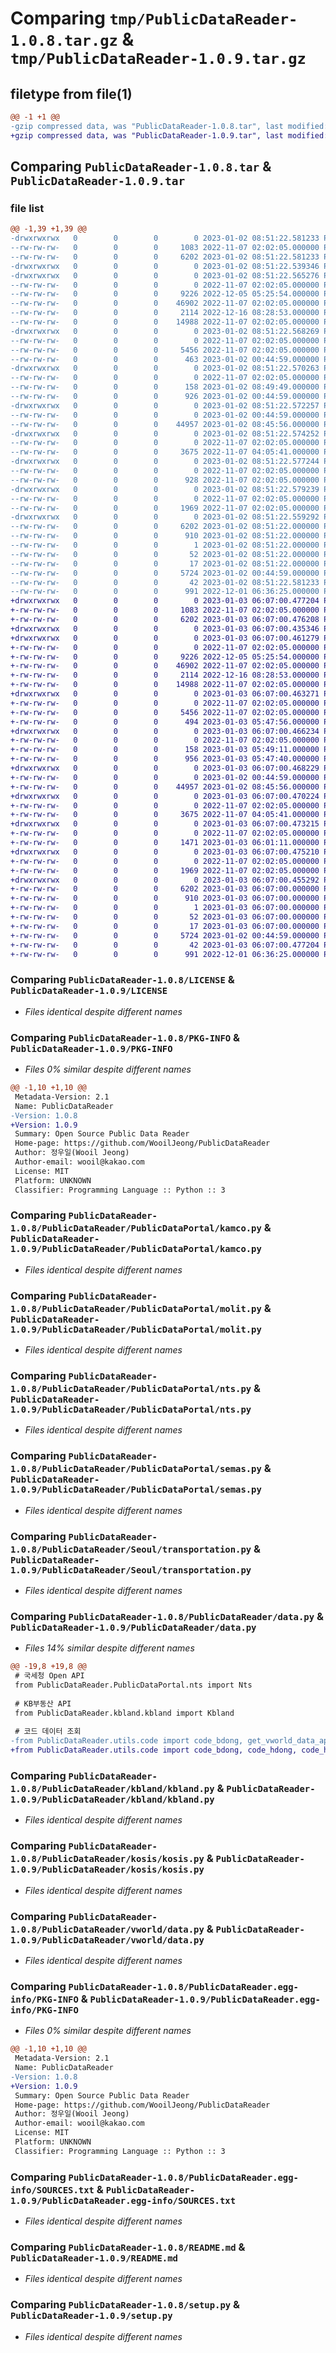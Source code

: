 # Comparing `tmp/PublicDataReader-1.0.8.tar.gz` & `tmp/PublicDataReader-1.0.9.tar.gz`

## filetype from file(1)

```diff
@@ -1 +1 @@
-gzip compressed data, was "PublicDataReader-1.0.8.tar", last modified: Mon Jan  2 08:51:22 2023, max compression
+gzip compressed data, was "PublicDataReader-1.0.9.tar", last modified: Tue Jan  3 06:07:00 2023, max compression
```

## Comparing `PublicDataReader-1.0.8.tar` & `PublicDataReader-1.0.9.tar`

### file list

```diff
@@ -1,39 +1,39 @@
-drwxrwxrwx   0        0        0        0 2023-01-02 08:51:22.581233 PublicDataReader-1.0.8/
--rw-rw-rw-   0        0        0     1083 2022-11-07 02:02:05.000000 PublicDataReader-1.0.8/LICENSE
--rw-rw-rw-   0        0        0     6202 2023-01-02 08:51:22.581233 PublicDataReader-1.0.8/PKG-INFO
-drwxrwxrwx   0        0        0        0 2023-01-02 08:51:22.539346 PublicDataReader-1.0.8/PublicDataReader/
-drwxrwxrwx   0        0        0        0 2023-01-02 08:51:22.565276 PublicDataReader-1.0.8/PublicDataReader/PublicDataPortal/
--rw-rw-rw-   0        0        0        0 2022-11-07 02:02:05.000000 PublicDataReader-1.0.8/PublicDataReader/PublicDataPortal/__init__.py
--rw-rw-rw-   0        0        0     9226 2022-12-05 05:25:54.000000 PublicDataReader-1.0.8/PublicDataReader/PublicDataPortal/kamco.py
--rw-rw-rw-   0        0        0    46902 2022-11-07 02:02:05.000000 PublicDataReader-1.0.8/PublicDataReader/PublicDataPortal/molit.py
--rw-rw-rw-   0        0        0     2114 2022-12-16 08:28:53.000000 PublicDataReader-1.0.8/PublicDataReader/PublicDataPortal/nts.py
--rw-rw-rw-   0        0        0    14988 2022-11-07 02:02:05.000000 PublicDataReader-1.0.8/PublicDataReader/PublicDataPortal/semas.py
-drwxrwxrwx   0        0        0        0 2023-01-02 08:51:22.568269 PublicDataReader-1.0.8/PublicDataReader/Seoul/
--rw-rw-rw-   0        0        0        0 2022-11-07 02:02:05.000000 PublicDataReader-1.0.8/PublicDataReader/Seoul/__init__.py
--rw-rw-rw-   0        0        0     5456 2022-11-07 02:02:05.000000 PublicDataReader-1.0.8/PublicDataReader/Seoul/transportation.py
--rw-rw-rw-   0        0        0      463 2023-01-02 00:44:59.000000 PublicDataReader-1.0.8/PublicDataReader/__init__.py
-drwxrwxrwx   0        0        0        0 2023-01-02 08:51:22.570263 PublicDataReader-1.0.8/PublicDataReader/config/
--rw-rw-rw-   0        0        0        0 2022-11-07 02:02:05.000000 PublicDataReader-1.0.8/PublicDataReader/config/__init__.py
--rw-rw-rw-   0        0        0      158 2023-01-02 08:49:49.000000 PublicDataReader-1.0.8/PublicDataReader/config/info.py
--rw-rw-rw-   0        0        0      926 2023-01-02 00:44:59.000000 PublicDataReader-1.0.8/PublicDataReader/data.py
-drwxrwxrwx   0        0        0        0 2023-01-02 08:51:22.572257 PublicDataReader-1.0.8/PublicDataReader/kbland/
--rw-rw-rw-   0        0        0        0 2023-01-02 00:44:59.000000 PublicDataReader-1.0.8/PublicDataReader/kbland/__init__.py
--rw-rw-rw-   0        0        0    44957 2023-01-02 08:45:56.000000 PublicDataReader-1.0.8/PublicDataReader/kbland/kbland.py
-drwxrwxrwx   0        0        0        0 2023-01-02 08:51:22.574252 PublicDataReader-1.0.8/PublicDataReader/kosis/
--rw-rw-rw-   0        0        0        0 2022-11-07 02:02:05.000000 PublicDataReader-1.0.8/PublicDataReader/kosis/__init__.py
--rw-rw-rw-   0        0        0     3675 2022-11-07 04:05:41.000000 PublicDataReader-1.0.8/PublicDataReader/kosis/kosis.py
-drwxrwxrwx   0        0        0        0 2023-01-02 08:51:22.577244 PublicDataReader-1.0.8/PublicDataReader/utils/
--rw-rw-rw-   0        0        0        0 2022-11-07 02:02:05.000000 PublicDataReader-1.0.8/PublicDataReader/utils/__init__.py
--rw-rw-rw-   0        0        0      928 2022-11-07 02:02:05.000000 PublicDataReader-1.0.8/PublicDataReader/utils/code.py
-drwxrwxrwx   0        0        0        0 2023-01-02 08:51:22.579239 PublicDataReader-1.0.8/PublicDataReader/vworld/
--rw-rw-rw-   0        0        0        0 2022-11-07 02:02:05.000000 PublicDataReader-1.0.8/PublicDataReader/vworld/__init__.py
--rw-rw-rw-   0        0        0     1969 2022-11-07 02:02:05.000000 PublicDataReader-1.0.8/PublicDataReader/vworld/data.py
-drwxrwxrwx   0        0        0        0 2023-01-02 08:51:22.559292 PublicDataReader-1.0.8/PublicDataReader.egg-info/
--rw-rw-rw-   0        0        0     6202 2023-01-02 08:51:22.000000 PublicDataReader-1.0.8/PublicDataReader.egg-info/PKG-INFO
--rw-rw-rw-   0        0        0      910 2023-01-02 08:51:22.000000 PublicDataReader-1.0.8/PublicDataReader.egg-info/SOURCES.txt
--rw-rw-rw-   0        0        0        1 2023-01-02 08:51:22.000000 PublicDataReader-1.0.8/PublicDataReader.egg-info/dependency_links.txt
--rw-rw-rw-   0        0        0       52 2023-01-02 08:51:22.000000 PublicDataReader-1.0.8/PublicDataReader.egg-info/requires.txt
--rw-rw-rw-   0        0        0       17 2023-01-02 08:51:22.000000 PublicDataReader-1.0.8/PublicDataReader.egg-info/top_level.txt
--rw-rw-rw-   0        0        0     5724 2023-01-02 00:44:59.000000 PublicDataReader-1.0.8/README.md
--rw-rw-rw-   0        0        0       42 2023-01-02 08:51:22.581233 PublicDataReader-1.0.8/setup.cfg
--rw-rw-rw-   0        0        0      991 2022-12-01 06:36:25.000000 PublicDataReader-1.0.8/setup.py
+drwxrwxrwx   0        0        0        0 2023-01-03 06:07:00.477204 PublicDataReader-1.0.9/
+-rw-rw-rw-   0        0        0     1083 2022-11-07 02:02:05.000000 PublicDataReader-1.0.9/LICENSE
+-rw-rw-rw-   0        0        0     6202 2023-01-03 06:07:00.476208 PublicDataReader-1.0.9/PKG-INFO
+drwxrwxrwx   0        0        0        0 2023-01-03 06:07:00.435346 PublicDataReader-1.0.9/PublicDataReader/
+drwxrwxrwx   0        0        0        0 2023-01-03 06:07:00.461279 PublicDataReader-1.0.9/PublicDataReader/PublicDataPortal/
+-rw-rw-rw-   0        0        0        0 2022-11-07 02:02:05.000000 PublicDataReader-1.0.9/PublicDataReader/PublicDataPortal/__init__.py
+-rw-rw-rw-   0        0        0     9226 2022-12-05 05:25:54.000000 PublicDataReader-1.0.9/PublicDataReader/PublicDataPortal/kamco.py
+-rw-rw-rw-   0        0        0    46902 2022-11-07 02:02:05.000000 PublicDataReader-1.0.9/PublicDataReader/PublicDataPortal/molit.py
+-rw-rw-rw-   0        0        0     2114 2022-12-16 08:28:53.000000 PublicDataReader-1.0.9/PublicDataReader/PublicDataPortal/nts.py
+-rw-rw-rw-   0        0        0    14988 2022-11-07 02:02:05.000000 PublicDataReader-1.0.9/PublicDataReader/PublicDataPortal/semas.py
+drwxrwxrwx   0        0        0        0 2023-01-03 06:07:00.463271 PublicDataReader-1.0.9/PublicDataReader/Seoul/
+-rw-rw-rw-   0        0        0        0 2022-11-07 02:02:05.000000 PublicDataReader-1.0.9/PublicDataReader/Seoul/__init__.py
+-rw-rw-rw-   0        0        0     5456 2022-11-07 02:02:05.000000 PublicDataReader-1.0.9/PublicDataReader/Seoul/transportation.py
+-rw-rw-rw-   0        0        0      494 2023-01-03 05:47:56.000000 PublicDataReader-1.0.9/PublicDataReader/__init__.py
+drwxrwxrwx   0        0        0        0 2023-01-03 06:07:00.466234 PublicDataReader-1.0.9/PublicDataReader/config/
+-rw-rw-rw-   0        0        0        0 2022-11-07 02:02:05.000000 PublicDataReader-1.0.9/PublicDataReader/config/__init__.py
+-rw-rw-rw-   0        0        0      158 2023-01-03 05:49:11.000000 PublicDataReader-1.0.9/PublicDataReader/config/info.py
+-rw-rw-rw-   0        0        0      956 2023-01-03 05:47:40.000000 PublicDataReader-1.0.9/PublicDataReader/data.py
+drwxrwxrwx   0        0        0        0 2023-01-03 06:07:00.468229 PublicDataReader-1.0.9/PublicDataReader/kbland/
+-rw-rw-rw-   0        0        0        0 2023-01-02 00:44:59.000000 PublicDataReader-1.0.9/PublicDataReader/kbland/__init__.py
+-rw-rw-rw-   0        0        0    44957 2023-01-02 08:45:56.000000 PublicDataReader-1.0.9/PublicDataReader/kbland/kbland.py
+drwxrwxrwx   0        0        0        0 2023-01-03 06:07:00.470224 PublicDataReader-1.0.9/PublicDataReader/kosis/
+-rw-rw-rw-   0        0        0        0 2022-11-07 02:02:05.000000 PublicDataReader-1.0.9/PublicDataReader/kosis/__init__.py
+-rw-rw-rw-   0        0        0     3675 2022-11-07 04:05:41.000000 PublicDataReader-1.0.9/PublicDataReader/kosis/kosis.py
+drwxrwxrwx   0        0        0        0 2023-01-03 06:07:00.473215 PublicDataReader-1.0.9/PublicDataReader/utils/
+-rw-rw-rw-   0        0        0        0 2022-11-07 02:02:05.000000 PublicDataReader-1.0.9/PublicDataReader/utils/__init__.py
+-rw-rw-rw-   0        0        0     1471 2023-01-03 06:01:11.000000 PublicDataReader-1.0.9/PublicDataReader/utils/code.py
+drwxrwxrwx   0        0        0        0 2023-01-03 06:07:00.475210 PublicDataReader-1.0.9/PublicDataReader/vworld/
+-rw-rw-rw-   0        0        0        0 2022-11-07 02:02:05.000000 PublicDataReader-1.0.9/PublicDataReader/vworld/__init__.py
+-rw-rw-rw-   0        0        0     1969 2022-11-07 02:02:05.000000 PublicDataReader-1.0.9/PublicDataReader/vworld/data.py
+drwxrwxrwx   0        0        0        0 2023-01-03 06:07:00.455292 PublicDataReader-1.0.9/PublicDataReader.egg-info/
+-rw-rw-rw-   0        0        0     6202 2023-01-03 06:07:00.000000 PublicDataReader-1.0.9/PublicDataReader.egg-info/PKG-INFO
+-rw-rw-rw-   0        0        0      910 2023-01-03 06:07:00.000000 PublicDataReader-1.0.9/PublicDataReader.egg-info/SOURCES.txt
+-rw-rw-rw-   0        0        0        1 2023-01-03 06:07:00.000000 PublicDataReader-1.0.9/PublicDataReader.egg-info/dependency_links.txt
+-rw-rw-rw-   0        0        0       52 2023-01-03 06:07:00.000000 PublicDataReader-1.0.9/PublicDataReader.egg-info/requires.txt
+-rw-rw-rw-   0        0        0       17 2023-01-03 06:07:00.000000 PublicDataReader-1.0.9/PublicDataReader.egg-info/top_level.txt
+-rw-rw-rw-   0        0        0     5724 2023-01-02 00:44:59.000000 PublicDataReader-1.0.9/README.md
+-rw-rw-rw-   0        0        0       42 2023-01-03 06:07:00.477204 PublicDataReader-1.0.9/setup.cfg
+-rw-rw-rw-   0        0        0      991 2022-12-01 06:36:25.000000 PublicDataReader-1.0.9/setup.py
```

### Comparing `PublicDataReader-1.0.8/LICENSE` & `PublicDataReader-1.0.9/LICENSE`

 * *Files identical despite different names*

### Comparing `PublicDataReader-1.0.8/PKG-INFO` & `PublicDataReader-1.0.9/PKG-INFO`

 * *Files 0% similar despite different names*

```diff
@@ -1,10 +1,10 @@
 Metadata-Version: 2.1
 Name: PublicDataReader
-Version: 1.0.8
+Version: 1.0.9
 Summary: Open Source Public Data Reader
 Home-page: https://github.com/WooilJeong/PublicDataReader
 Author: 정우일(Wooil Jeong)
 Author-email: wooil@kakao.com
 License: MIT
 Platform: UNKNOWN
 Classifier: Programming Language :: Python :: 3
```

### Comparing `PublicDataReader-1.0.8/PublicDataReader/PublicDataPortal/kamco.py` & `PublicDataReader-1.0.9/PublicDataReader/PublicDataPortal/kamco.py`

 * *Files identical despite different names*

### Comparing `PublicDataReader-1.0.8/PublicDataReader/PublicDataPortal/molit.py` & `PublicDataReader-1.0.9/PublicDataReader/PublicDataPortal/molit.py`

 * *Files identical despite different names*

### Comparing `PublicDataReader-1.0.8/PublicDataReader/PublicDataPortal/nts.py` & `PublicDataReader-1.0.9/PublicDataReader/PublicDataPortal/nts.py`

 * *Files identical despite different names*

### Comparing `PublicDataReader-1.0.8/PublicDataReader/PublicDataPortal/semas.py` & `PublicDataReader-1.0.9/PublicDataReader/PublicDataPortal/semas.py`

 * *Files identical despite different names*

### Comparing `PublicDataReader-1.0.8/PublicDataReader/Seoul/transportation.py` & `PublicDataReader-1.0.9/PublicDataReader/Seoul/transportation.py`

 * *Files identical despite different names*

### Comparing `PublicDataReader-1.0.8/PublicDataReader/data.py` & `PublicDataReader-1.0.9/PublicDataReader/data.py`

 * *Files 14% similar despite different names*

```diff
@@ -19,8 +19,8 @@
 # 국세청 Open API
 from PublicDataReader.PublicDataPortal.nts import Nts
 
 # KB부동산 API
 from PublicDataReader.kbland.kbland import Kbland
 
 # 코드 데이터 조회
-from PublicDataReader.utils.code import code_bdong, get_vworld_data_api_info_by_dataframe, get_vworld_data_api_info_by_dict
+from PublicDataReader.utils.code import code_bdong, code_hdong, code_hdong_bdong, get_vworld_data_api_info_by_dataframe, get_vworld_data_api_info_by_dict
```

### Comparing `PublicDataReader-1.0.8/PublicDataReader/kbland/kbland.py` & `PublicDataReader-1.0.9/PublicDataReader/kbland/kbland.py`

 * *Files identical despite different names*

### Comparing `PublicDataReader-1.0.8/PublicDataReader/kosis/kosis.py` & `PublicDataReader-1.0.9/PublicDataReader/kosis/kosis.py`

 * *Files identical despite different names*

### Comparing `PublicDataReader-1.0.8/PublicDataReader/vworld/data.py` & `PublicDataReader-1.0.9/PublicDataReader/vworld/data.py`

 * *Files identical despite different names*

### Comparing `PublicDataReader-1.0.8/PublicDataReader.egg-info/PKG-INFO` & `PublicDataReader-1.0.9/PublicDataReader.egg-info/PKG-INFO`

 * *Files 0% similar despite different names*

```diff
@@ -1,10 +1,10 @@
 Metadata-Version: 2.1
 Name: PublicDataReader
-Version: 1.0.8
+Version: 1.0.9
 Summary: Open Source Public Data Reader
 Home-page: https://github.com/WooilJeong/PublicDataReader
 Author: 정우일(Wooil Jeong)
 Author-email: wooil@kakao.com
 License: MIT
 Platform: UNKNOWN
 Classifier: Programming Language :: Python :: 3
```

### Comparing `PublicDataReader-1.0.8/PublicDataReader.egg-info/SOURCES.txt` & `PublicDataReader-1.0.9/PublicDataReader.egg-info/SOURCES.txt`

 * *Files identical despite different names*

### Comparing `PublicDataReader-1.0.8/README.md` & `PublicDataReader-1.0.9/README.md`

 * *Files identical despite different names*

### Comparing `PublicDataReader-1.0.8/setup.py` & `PublicDataReader-1.0.9/setup.py`

 * *Files identical despite different names*

